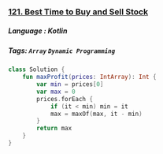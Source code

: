 ### [121. Best Time to Buy and Sell Stock](https://leetcode.com/problems/best-time-to-buy-and-sell-stock/description/?envType=study-plan&id=level-1)

##### Language : Kotlin

##### Tags: `Array` `Dynamic Programming`

```kotlin
class Solution {
    fun maxProfit(prices: IntArray): Int {
        var min = prices[0]
        var max = 0
        prices.forEach {
            if (it < min) min = it
            max = maxOf(max, it - min)
        }
        return max
    }
}
```

